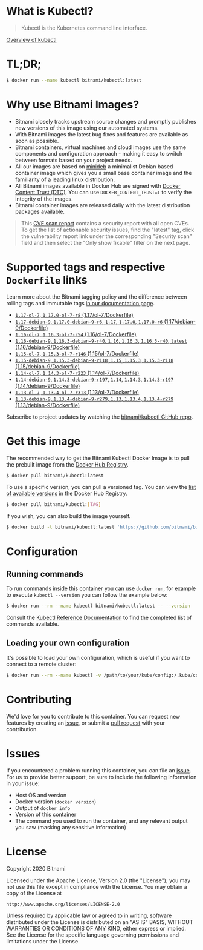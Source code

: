 
# What is Kubectl?

> Kubectl is the Kubernetes command line interface.

[Overview of kubectl](https://kubernetes.io/docs/reference/kubectl/overview/)

# TL;DR;

```bash
$ docker run --name kubectl bitnami/kubectl:latest
```

# Why use Bitnami Images?

* Bitnami closely tracks upstream source changes and promptly publishes new versions of this image using our automated systems.
* With Bitnami images the latest bug fixes and features are available as soon as possible.
* Bitnami containers, virtual machines and cloud images use the same components and configuration approach - making it easy to switch between formats based on your project needs.
* All our images are based on [minideb](https://github.com/bitnami/minideb) a minimalist Debian based container image which gives you a small base container image and the familiarity of a leading linux distribution.
* All Bitnami images available in Docker Hub are signed with [Docker Content Trust (DTC)](https://docs.docker.com/engine/security/trust/content_trust/). You can use `DOCKER_CONTENT_TRUST=1` to verify the integrity of the images.
* Bitnami container images are released daily with the latest distribution packages available.


> This [CVE scan report](https://quay.io/repository/bitnami/kubectl?tab=tags) contains a security report with all open CVEs. To get the list of actionable security issues, find the "latest" tag, click the vulnerability report link under the corresponding "Security scan" field and then select the "Only show fixable" filter on the next page.

# Supported tags and respective `Dockerfile` links

Learn more about the Bitnami tagging policy and the difference between rolling tags and immutable tags [in our documentation page](https://docs.bitnami.com/containers/how-to/understand-rolling-tags-containers/).


* [`1.17-ol-7`, `1.17.0-ol-7-r8` (1.17/ol-7/Dockerfile)](https://github.com/bitnami/bitnami-docker-kubectl/blob/1.17.0-ol-7-r8/1.17/ol-7/Dockerfile)
* [`1.17-debian-9`, `1.17.0-debian-9-r6`, `1.17`, `1.17.0`, `1.17.0-r6` (1.17/debian-9/Dockerfile)](https://github.com/bitnami/bitnami-docker-kubectl/blob/1.17.0-debian-9-r6/1.17/debian-9/Dockerfile)
* [`1.16-ol-7`, `1.16.3-ol-7-r54` (1.16/ol-7/Dockerfile)](https://github.com/bitnami/bitnami-docker-kubectl/blob/1.16.3-ol-7-r54/1.16/ol-7/Dockerfile)
* [`1.16-debian-9`, `1.16.3-debian-9-r40`, `1.16`, `1.16.3`, `1.16.3-r40`, `latest` (1.16/debian-9/Dockerfile)](https://github.com/bitnami/bitnami-docker-kubectl/blob/1.16.3-debian-9-r40/1.16/debian-9/Dockerfile)
* [`1.15-ol-7`, `1.15.3-ol-7-r146` (1.15/ol-7/Dockerfile)](https://github.com/bitnami/bitnami-docker-kubectl/blob/1.15.3-ol-7-r146/1.15/ol-7/Dockerfile)
* [`1.15-debian-9`, `1.15.3-debian-9-r118`, `1.15`, `1.15.3`, `1.15.3-r118` (1.15/debian-9/Dockerfile)](https://github.com/bitnami/bitnami-docker-kubectl/blob/1.15.3-debian-9-r118/1.15/debian-9/Dockerfile)
* [`1.14-ol-7`, `1.14.3-ol-7-r223` (1.14/ol-7/Dockerfile)](https://github.com/bitnami/bitnami-docker-kubectl/blob/1.14.3-ol-7-r223/1.14/ol-7/Dockerfile)
* [`1.14-debian-9`, `1.14.3-debian-9-r197`, `1.14`, `1.14.3`, `1.14.3-r197` (1.14/debian-9/Dockerfile)](https://github.com/bitnami/bitnami-docker-kubectl/blob/1.14.3-debian-9-r197/1.14/debian-9/Dockerfile)
* [`1.13-ol-7`, `1.13.4-ol-7-r313` (1.13/ol-7/Dockerfile)](https://github.com/bitnami/bitnami-docker-kubectl/blob/1.13.4-ol-7-r313/1.13/ol-7/Dockerfile)
* [`1.13-debian-9`, `1.13.4-debian-9-r279`, `1.13`, `1.13.4`, `1.13.4-r279` (1.13/debian-9/Dockerfile)](https://github.com/bitnami/bitnami-docker-kubectl/blob/1.13.4-debian-9-r279/1.13/debian-9/Dockerfile)

Subscribe to project updates by watching the [bitnami/kubectl GitHub repo](https://github.com/bitnami/bitnami-docker-kubectl).

# Get this image

The recommended way to get the Bitnami Kubectl Docker Image is to pull the prebuilt image from the [Docker Hub Registry](https://hub.docker.com/r/bitnami/kubectl).

```bash
$ docker pull bitnami/kubectl:latest
```

To use a specific version, you can pull a versioned tag. You can view the [list of available versions](https://hub.docker.com/r/bitnami/kubectl/tags/) in the Docker Hub Registry.

```bash
$ docker pull bitnami/kubectl:[TAG]
```

If you wish, you can also build the image yourself.

```bash
$ docker build -t bitnami/kubectl:latest 'https://github.com/bitnami/bitnami-docker-kubectl.git#master:1.16/debian-9'
```

# Configuration

## Running commands

To run commands inside this container you can use `docker run`, for example to execute `kubectl --version` you can follow the example below:

```bash
$ docker run --rm --name kubectl bitnami/kubectl:latest -- --version
```

Consult the [Kubectl Reference Documentation](https://kubernetes.io/docs/reference/generated/kubectl/kubectl-commands) to find the completed list of commands available.

## Loading your own configuration

It's possible to load your own configuration, which is useful if you want to connect to a remote cluster:

```bash
$ docker run --rm --name kubectl -v /path/to/your/kube/config:/.kube/config bitnami/kubectl:latest
```

# Contributing

We'd love for you to contribute to this container. You can request new features by creating an [issue](https://github.com/bitnami/bitnami-docker-kubectl/issues), or submit a [pull request](https://github.com/bitnami/bitnami-docker-kubectl/pulls) with your contribution.

# Issues

If you encountered a problem running this container, you can file an [issue](https://github.com/bitnami/bitnami-docker-kubectl/issues). For us to provide better support, be sure to include the following information in your issue:

- Host OS and version
- Docker version (`docker version`)
- Output of `docker info`
- Version of this container
- The command you used to run the container, and any relevant output you saw (masking any sensitive information)

# License

Copyright 2020 Bitnami

Licensed under the Apache License, Version 2.0 (the "License");
you may not use this file except in compliance with the License.
You may obtain a copy of the License at

    http://www.apache.org/licenses/LICENSE-2.0

Unless required by applicable law or agreed to in writing, software
distributed under the License is distributed on an "AS IS" BASIS,
WITHOUT WARRANTIES OR CONDITIONS OF ANY KIND, either express or implied.
See the License for the specific language governing permissions and
limitations under the License.
